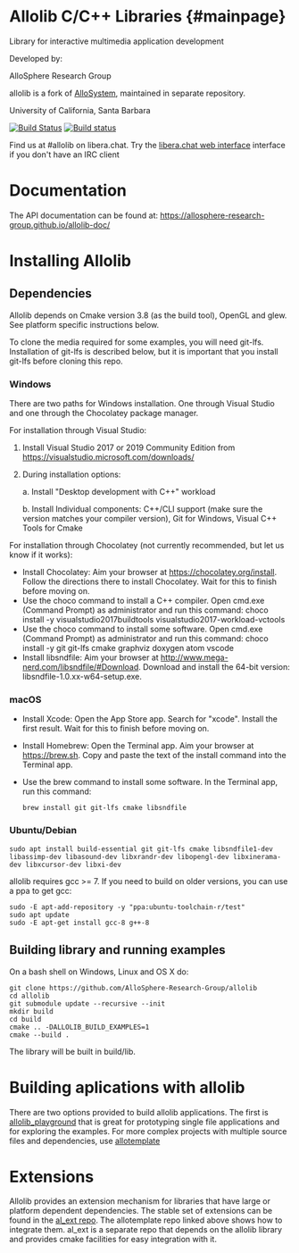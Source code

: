 
# Allolib C/C++ Libraries  {#mainpage}

Library for interactive multimedia application development

Developed by:

AlloSphere Research Group

allolib is a fork of [AlloSystem](https://github.com/AlloSphere-Research-Group/AlloSystem), maintained in separate repository.

University of California, Santa Barbara

[![Build Status](https://travis-ci.org/AlloSphere-Research-Group/allolib.svg?branch=master)](https://travis-ci.org/AlloSphere-Research-Group/allolib)
[![Build status](https://ci.appveyor.com/api/projects/status/c311nw14jmwq9lv1?svg=true)](https://ci.appveyor.com/project/mantaraya36/allolib)

Find us at #allolib on libera.chat. Try the [libera.chat web interface](https://web.libera.chat/) interface if you don't have an IRC client

# Documentation

The API documentation can be found at: https://allosphere-research-group.github.io/allolib-doc/

# Installing Allolib

## Dependencies

Allolib depends on Cmake version 3.8 (as the build tool), OpenGL and glew. See platform specific instructions below.

To clone the media required for some examples, you will need git-lfs. Installation of git-lfs is described below, but it is important that you install git-lfs before cloning this repo.

### Windows

There are two paths for Windows installation. One through Visual Studio and one through the Chocolatey package manager.

For installation through Visual Studio:

 1. Install Visual Studio 2017 or 2019 Community Edition from https://visualstudio.microsoft.com/downloads/
 2. During installation options:

    a. Install "Desktop development with C++" workload

    b. Install Individual components: C++/CLI support (make sure the version matches your compiler version), Git for Windows, Visual C++ Tools for Cmake

For installation through Chocolatey (not currently recommended, but let us know if it works):

 * Install Chocolatey: Aim your browser at https://chocolatey.org/install. Follow the directions there to install Chocolatey. Wait for this to finish before moving on.
 * Use the choco command to install a C++ compiler. Open cmd.exe (Command Prompt) as administrator and run this command: choco install -y visualstudio2017buildtools visualstudio2017-workload-vctools
 * Use the choco command to install some software. Open cmd.exe (Command Prompt) as administrator and run this command: choco install -y git git-lfs cmake graphviz doxygen atom vscode
 * Install libsndfile: Aim your browser at http://www.mega-nerd.com/libsndfile/#Download. Download and install the 64-bit version: libsndfile-1.0.xx-w64-setup.exe.

### macOS

 * Install Xcode: Open the App Store app. Search for "xcode". Install the first result. Wait for this to finish before moving on.
 * Install Homebrew: Open the Terminal app. Aim your browser at https://brew.sh. Copy and paste the text of the install command into the Terminal app.
 * Use the brew command to install some software. In the Terminal app, run this command:

       brew install git git-lfs cmake libsndfile

### Ubuntu/Debian

    sudo apt install build-essential git git-lfs cmake libsndfile1-dev libassimp-dev libasound-dev libxrandr-dev libopengl-dev libxinerama-dev libxcursor-dev libxi-dev
    
allolib requires gcc >= 7. If you need to build on older versions, you can use a ppa to get gcc:

    sudo -E apt-add-repository -y "ppa:ubuntu-toolchain-r/test"
    sudo apt update
    sudo -E apt-get install gcc-8 g++-8

## Building library and running examples
On a bash shell on Windows, Linux and OS X do:

    git clone https://github.com/AlloSphere-Research-Group/allolib
    cd allolib
    git submodule update --recursive --init
    mkdir build
    cd build
    cmake .. -DALLOLIB_BUILD_EXAMPLES=1
    cmake --build .

The library will be built in build/lib.

# Building aplications with allolib

There are two options provided to build allolib applications. The first is [allolib_playground](https://github.com/AlloSphere-Research-Group/allolib_playground) that is great for prototyping single file applications and for exploring the examples. For more complex projects with multiple source files and dependencies, use [allotemplate](https://github.com/AlloSphere-Research-Group/allotemplate)

# Extensions

Allolib provides an extension mechanism for libraries that have large or
platform dependent dependencies. The stable set of extensions can be found in
the [al_ext repo](https://github.com/AlloSphere-Research-Group/al_ext).
The allotemplate repo linked above shows how to integrate them. al_ext
is a separate repo that depends on the allolib library and provides cmake
facilities for easy integration with it.
